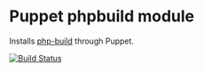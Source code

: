 # Puppet phpbuild module

Installs [php-build](https://github.com/CHH/php-build) through Puppet.

[![Build Status](https://travis-ci.org/phpops/puppet-phpbuild.png?branch=master)](https://travis-ci.org/phpops/puppet-phpbuild)
